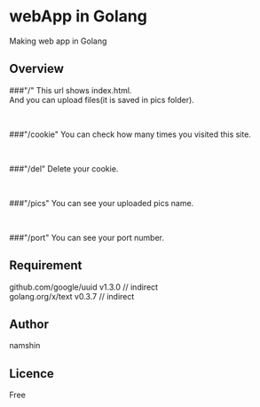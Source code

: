 # webApp in Golang

Making web app in Golang<br> 

## Overview

###"/"
This url shows index.html. <br>
And you can upload files(it is saved in pics folder).<br>

<br>

###"/cookie"
You can check  how many times you visited this site.<br>

<br>

###"/del"
Delete your cookie.<br>

<br>

###"/pics"
You can see your uploaded pics name.<br>

<br>

###"/port"
You can see your port number.<br>


## Requirement
github.com/google/uuid v1.3.0 // indirect<br>
golang.org/x/text v0.3.7 // indirect<br>

## Author
namshin

## Licence
Free
